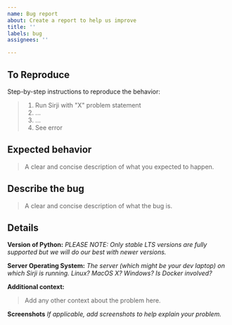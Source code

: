 ```yaml
---
name: Bug report
about: Create a report to help us improve
title: ''
labels: bug
assignees: ''

---
```


## To Reproduce

Step-by-step instructions to reproduce the behavior:

> 1. Run Sirji with "X" problem statement
> 2. ...
> 3. ...
> 4. See error

## Expected behavior
> A clear and concise description of what you expected to happen.

## Describe the bug
> A clear and concise description of what the bug is.

## Details

**Version of Python:**
*PLEASE NOTE: Only stable LTS versions are fully supported but we will do our best with newer versions.*

**Server Operating System:**
*The server (which might be your dev laptop) on which Sirji is running. Linux? MacOS X? Windows? Is Docker involved?*

**Additional context:**
> Add any other context about the problem here.

**Screenshots**
*If applicable, add screenshots to help explain your problem.*
